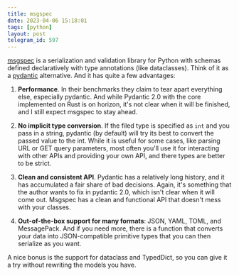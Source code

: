 ```yaml
---
title: msgspec
date: 2023-04-06 15:18:01
tags: [python]
layout: post
telegram_id: 597
---
```


[msgspec](https://github.com/jcrist/msgspec) is a serialization and validation library for Python with schemas defined declaratively with type annotations (like dataclasses). Think of it as a [pydantic](https://github.com/pydantic/pydantic) alternative. And it has quite a few advantages:

1. **Performance**. In their benchmarks they claim to tear apart everything else, especially pydantic. And while Pydantic 2.0 with the core implemented on Rust is on horizon, it's not clear when it will be finished, and I still expect msgspec to stay ahead.

2. **No implicit type conversion**. If the filed type is specified as `int` and you pass in a string, pydantic (by default) will try its best to convert the passed value to the int. While it is useful for some cases, like parsing URL or GET query parameters, most often you'll use it for interacting with other APIs and providing your own API, and there types are better to be strict.

3. **Clean and consistent API**. Pydantic has a relatively long history, and it has accumulated a fair share of bad decisions. Again, it's something that the author wants to fix in pydantic 2.0, which isn't clear when it will come out. Msgspec has a clean and functional API that doesn't mess with your classes.

4. **Out-of-the-box support for many formats**: JSON, YAML, TOML, and MessagePack. And if you need more, there is a function that converts your data into JSON-compatible primitive types that you can then serialize as you want.

A nice bonus is the support for dataclass and TypedDict, so you can give it a try without rewriting the models you have.
